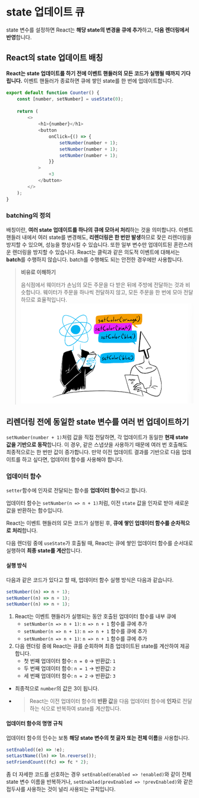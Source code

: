 # state 업데이트 큐

state 변수를 설정하면 React는 **해당 state의 변경을 큐에 추가**하고, **다음 렌더링에서 반영**합니다.

## React의 state 업데이트 배칭

**React는 state 업데이트를 하기 전에 이벤트 핸들러의 모든 코드가 실행될 때까지 기다립니다.** 이벤트 핸들러가 종료하면 큐에 쌓인 state를 한 번에 업데이트합니다.

```js
export default function Counter() {
    const [number, setNumber] = useState(0);

    return (
        <>
            <h1>{number}</h1>
            <button
                onClick={() => {
                    setNumber(number + 1);
                    setNumber(number + 1);
                    setNumber(number + 1);
                }}
            >
                +3
            </button>
        </>
    );
}
```

### batching의 정의

배칭이란, **여러 state 업데이트를 하나의 큐에 모아서 처리**하는 것을 의미합니다. 이벤트 핸들러 내에서 여러 state를 변경해도, **리렌더링은 한 번만 발생**하므로 잦은 리렌더링을 방지할 수 있으며, 성능을 향상시킬 수 있습니다. 또한 일부 변수만 업데이트된 혼란스러운 렌더링을 방지할 수 있습니다. React는 클릭과 같은 의도적 이벤트에 대해서는 **batch**를 수행하지 않습니다. batch를 수행해도 되는 안전한 경우에만 사용합니다.

> **비유로 이해하기**
>
> 음식점에서 웨이터가 손님의 모든 주문을 다 받은 뒤에 주방에 전달하는 것과 비슷합니다.
> 웨이터가 주문을 하나씩 전달하지 않고, 모든 주문을 한 번에 모아 전달하므로 효율적입니다.
> ![alt text](../images/image-4.png)

## 리렌더링 전에 동일한 state 변수를 여러 번 업데이트하기

`setNumber(number + 1)`처럼 값을 직접 전달하면, 각 업데이트가 동일한 **현재 state 값을 기반으로 동작**합니다. 이 경우, 같은 스냅샷을 사용하기 때문에 여러 번 호출해도 최종적으로는 한 번만 값이 증가합니다. 만약 이전 업데이트 결과를 기반으로 다음 업데이트를 하고 싶다면, 업데이터 함수를 사용해야 합니다.

### 업데이터 함수

`setter`함수에 인자로 전달되는 함수를 **업데이터 함수**라고 합니다.

업데이터 함수는 `setNumber(n => n + 1)`처럼, 이전 `state` 값을 인자로 받아 새로운 값을 반환하는 함수입니다.

React는 이벤트 핸들러의 모든 코드가 실행된 후, **큐에 쌓인 업데이터 함수를 순차적으로 처리**합니다.

다음 렌더링 중에 `useState`가 호출될 때, React는 큐에 쌓인 업데이터 함수를 순서대로 실행하여 **최종 state를 계산**합니다.

#### 실행 방식

다음과 같은 코드가 있다고 할 때, 업데이터 함수 실행 방식은 다음과 같습니다.

```js
setNumber((n) => n + 1);
setNumber((n) => n + 1);
setNumber((n) => n + 1);
```

1. React는 이벤트 핸들러가 실행되는 동안 호출된 업데이터 함수를 내부 큐에
    - `setNumber(n => n + 1)`: `n => n + 1` 함수를 큐에 추가
    - `setNumber(n => n + 1)`: `n => n + 1` 함수를 큐에 추가
    - `setNumber(n => n + 1)`: `n => n + 1` 함수를 큐에 추가
2. 다음 렌더링 중에 React는 큐를 순회하며 최종 업데이트된 state를 계산하여 제공합니다.
    - 첫 번째 업데이터 함수: `n = 0` → 반환값: `1`
    - 두 번째 업데이터 함수: `n = 1` → 반환값: `2`
    - 세 번째 업데이터 함수: `n = 2` → 반환값: `3`

-   최종적으로 `number`의 값은 3이 됩니다.
-   > React는 이전 업데이터 함수의 **반환 값**을 다음 업데이터 함수에 **인자**로 전달하는 식으로 반복하여 state를 계산합니다.

#### 업데이터 함수의 명명 규칙

업데이터 함수의 인수는 보통 **해당 state 변수의 첫 글자 또는 전체 이름**을 사용합니다.

```js
setEnabled((e) => !e);
setLastName((ln) => ln.reverse());
setFriendCount((fc) => fc * 2);
```

좀 더 자세한 코드를 선호하는 경우 `setEnabled(enabled => !enabled)`와 같이 전체 state 변수 이름을 반복하거나, `setEnabled(prevEnabled => !prevEnabled)`와 같은 접두사를 사용하는 것이 널리 사용되는 규칙입니다.
